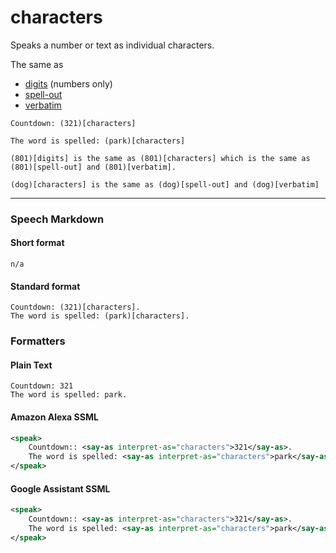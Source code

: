 # characters

Speaks a number or text as individual characters.

The same as

- [digits](../syntax/digits) (numbers only)
- [spell-out](../syntax/spell-out)
- [verbatim](../syntax/verbatim)

```text
Countdown: (321)[characters]

The word is spelled: (park)[characters]

(801)[digits] is the same as (801)[characters] which is the same as (801)[spell-out] and (801)[verbatim].

(dog)[characters] is the same as (dog)[spell-out] and (dog)[verbatim]
```

---

### Speech Markdown
#### Short format
```text
n/a
```

#### Standard format
```text
Countdown: (321)[characters].
The word is spelled: (park)[characters].
```

### Formatters
#### Plain Text
```text
Countdown: 321
The word is spelled: park.
```

#### Amazon Alexa SSML
```xml
<speak>
    Countdown:: <say-as interpret-as="characters">321</say-as>.
    The word is spelled: <say-as interpret-as="characters">park</say-as>.
</speak>
```

#### Google Assistant SSML
```xml
<speak>
    Countdown:: <say-as interpret-as="characters">321</say-as>.
    The word is spelled: <say-as interpret-as="characters">park</say-as>.
</speak>
```
